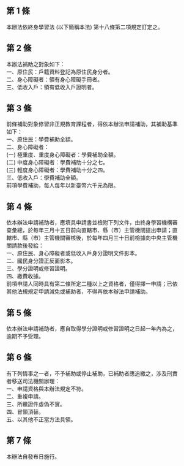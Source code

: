 第 1 條
-------
本辦法依終身學習法 (以下簡稱本法) 第十八條第二項規定訂定之。

第 2 條
-------
本辦法補助之對象如下：  
一、原住民：戶籍資料登記為原住民身分者。  
二、身心障礙者：領有身心障礙手冊者。  
三、低收入戶：領有低收入戶證明者。

第 3 條
-------
前條補助對象修習非正規教育課程者，得依本辦法申請補助，其補助基準  
如下：  
一、原住民：學費補助全額。  
二、身心障礙者：  
 (一) 極重度、重度身心障礙者：學費補助全額。  
 (二) 中度身心障礙者：學費補助十分之七。  
 (三) 輕度身心障礙者：學費補助十分之四。  
三、低收入戶：學費補助全額。  
前項學費補助，每人每年以新臺幣六千元為限。

第 4 條
-------
依本辦法申請補助者，應填具申請書並檢附下列文件，由終身學習機構審  
查彙總，於每年三月十五日前向直轄市、縣（市）主管機關提出申請；直  
轄市、縣（市）主管機關審核後，於每年四月三十日前檢據向中央主管機  
關請款後發給：  
一、原住民、身心障礙者或低收入戶身分證明文件影本。  
二、國民身分證正反面影本。  
三、學分證明或修習證明。  
四、繳費收據。  
前項申請人同時具有第二條所定二種以上之資格者，僅得擇一申請；已依  
其他法規規定申請減免或補助者，不得再依本辦法申請補助。

第 5 條
-------
依本辦法申請補助者，應自取得學分證明或修習證明之日起一年內為之，  
逾期不予受理。

第 6 條
-------
有下列情事之一者，不予補助或停止補助，已補助者應追繳之，涉及刑責  
者移送司法機關辦理：  
一、申請資格與本辦法規定不符。  
二、重複申請。  
三、所繳證件虛偽不實。  
四、冒領頂替。  
五、以其他不正當方法具領。

第 7 條
-------
本辦法自發布日施行。

